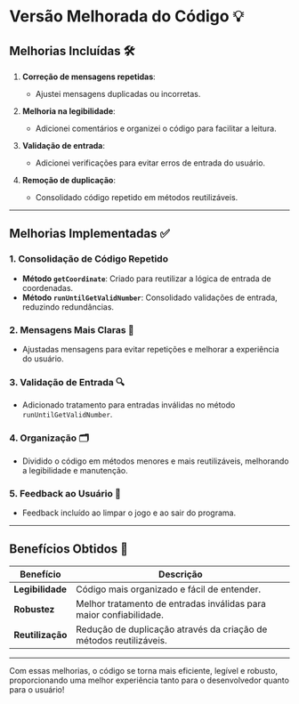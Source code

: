 # Versão Melhorada do Código 💡

## Melhorias Incluídas 🛠️
1. **Correção de mensagens repetidas**:
   - Ajustei mensagens duplicadas ou incorretas.

2. **Melhoria na legibilidade**:
   - Adicionei comentários e organizei o código para facilitar a leitura.

3. **Validação de entrada**:
   - Adicionei verificações para evitar erros de entrada do usuário.

4. **Remoção de duplicação**:
   - Consolidado código repetido em métodos reutilizáveis.

---

## Melhorias Implementadas ✅

### 1. Consolidação de Código Repetido
- **Método `getCoordinate`**: Criado para reutilizar a lógica de entrada de coordenadas.
- **Método `runUntilGetValidNumber`**: Consolidado validações de entrada, reduzindo redundâncias.

### 2. Mensagens Mais Claras 📝
- Ajustadas mensagens para evitar repetições e melhorar a experiência do usuário.

### 3. Validação de Entrada 🔍
- Adicionado tratamento para entradas inválidas no método `runUntilGetValidNumber`.

### 4. Organização 🗂️
- Dividido o código em métodos menores e mais reutilizáveis, melhorando a legibilidade e manutenção.

### 5. Feedback ao Usuário 🙌
- Feedback incluído ao limpar o jogo e ao sair do programa.

---

## Benefícios Obtidos 🌟

| **Benefício**    | **Descrição**                                                                 |
|------------------|-----------------------------------------------------------------------------|
| **Legibilidade** | Código mais organizado e fácil de entender.                               |
| **Robustez**     | Melhor tratamento de entradas inválidas para maior confiabilidade.        |
| **Reutilização** | Redução de duplicação através da criação de métodos reutilizáveis.         |

---

Com essas melhorias, o código se torna mais eficiente, legível e robusto, proporcionando uma melhor experiência tanto para o desenvolvedor quanto para o usuário!

